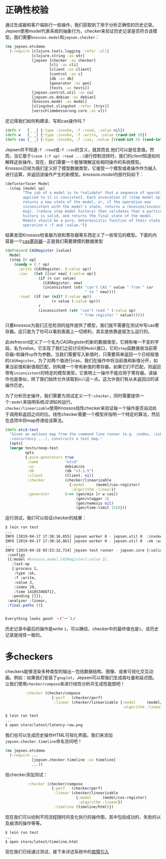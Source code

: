 # 正确性校验

通过生成器和客户端执行一些操作，我们获取到了用于分析正确性的历史记录。Jepsen使用*model*代表系统的抽象行为，*checker*来验证历史记录是否符合该模型。我们需要`knossos.model`和`jepsen.checker`：

```clojure
(ns jepsen.etcdemo
  (:require [clojure.tools.logging :refer :all]
            [clojure.string :as str]
            [jepsen [checker :as checker]
                    [cli :as cli]
                    [client :as client]
                    [control :as c]
                    [db :as db]
                    [generator :as gen]
                    [tests :as tests]]
            [jepsen.control.util :as cu]
            [jepsen.os.debian :as debian]
            [knossos.model :as model]
            [slingshot.slingshot :refer [try+]]
            [verschlimmbesserung.core :as v]))
```

还记得我们如何构建读、写和cas操作吗？

```clojure
(defn r   [_ _] {:type :invoke, :f :read, :value nil})
(defn w   [_ _] {:type :invoke, :f :write, :value (rand-int 5)})
(defn cas [_ _] {:type :invoke, :f :cas, :value [(rand-int 5) (rand-int 5)]})
```

Jepsen并不知道`:f :read`或`:f :cas`的含义，就其而言,他们可以是任意值。然而，当它基于`(case (:f op) :read ...)`进行控制流转时，我们的*client*知道如何解释这些操作。现在，我们需要一个能够理解这些相同操作的系统模型。Knossos已经为我们定义好了模型数据类型，它接受一个模型或者操作作为输入进行运算，并返回该操作产生的新模型。*knossos.model*内部代码如下：

```clojure
(definterface+ Model
  (step [model op]
        "The job of a model is to *validate* that a sequence of operations
        applied to it is consistent. Each invocation of (step model op)
        returns a new state of the model, or, if the operation was
        inconsistent with the model's state, returns a (knossos/inconsistent
        msg). (reduce step model history) then validates that a particular
        history is valid, and returns the final state of the model.
        Models should be a pure, deterministic function of their state and an
        operation's :f and :value."))
```

结果发现Knossos检查器为锁和寄存器等东西定义了一些常见的模型。下面的内容是一个[cas寄存器](https://github.com/jepsen-io/knossos/blob/443a5a081c76be315eb01c7990cc7f1d9e41ed9b/src/knossos/model.clj#L66-L80)--正是我们需要建模的数据类型

```clojure
(defrecord CASRegister [value]
  Model
  (step [r op]
    (condp = (:f op)
      :write (CASRegister. (:value op))
      :cas   (let [[cur new] (:value op)]
               (if (= cur value)
                 (CASRegister. new)
                 (inconsistent (str "can't CAS " value " from " cur
                                    " to " new))))
      :read  (if (or (nil? (:value op))
                     (= value (:value op)))
               r
               (inconsistent (str "can't read " (:value op)
                                  " from register " value))))))
```

只要*knossos*为我们正在检测的组件提供了模型，我们就不需要在测试中写cas寄存器。这只是为了你可以看到表面上一切顺利，其实是依靠底层怎么运行的。

此defrecord定义了一个名为*CASRegister*的新的数据类型，它拥有唯一不变的字段，名为*value*。它实现了我们之前讨论的`Model`接口，它的`step`函数接收当前寄存器`r`和操作`op`作为参数。当我们需要写入新值时，只需要简单返回一个已经赋值的`CASRegister`。为了对两个值进行cas，我们在操作中将当前值和新值分开，如果当前值和新值相匹配，则构建一个带有新值的寄存器。如果它们不匹配，则返回带有`inconsistent`的特定的模型类型，它表明上一操作不能应用于寄存器。读操作也是类似，除了我们始终允许读取到`nil`这一点。这允许我们有从未返回过的读操作历史。

为了分析历史操作，我们需要为测试定义一个`:checker`，同时需要提供一个`:model`来指明系统*应该*如何运行。  
`checker/linearizable`使用Knossos线性checker来验证每一个操作是否自动处于调用和返回之间的位。线性checker需要一个模型并指明一个特定的算法，然后在选项中将map传递给该算法。

```clojure
(defn etcd-test
  "Given an options map from the command line runner (e.g. :nodes, :ssh,
  :concurrency ...), constructs a test map."
  [opts]
  (merge tests/noop-test
         opts
         {:pure-generators true
          :name            "etcd"
          :os              debian/os
          :db              (db "v3.1.5")
          :client          (Client. nil)
          :checker         (checker/linearizable
                             {:model     (model/cas-register)
                              :algorithm :linear})
          :generator       (->> (gen/mix [r w cas])
                                (gen/stagger 1)
                                (gen/nemesis nil)
                                (gen/time-limit 15))}))
```

运行测试，我们可以验证checker的结果：

```bash
$ lein run test
...
INFO [2019-04-17 17:38:16,855] jepsen worker 0 - jepsen.util 0  :invoke :write  1
INFO [2019-04-17 17:38:16,861] jepsen worker 0 - jepsen.util 0  :ok :write  1
...
INFO [2019-04-18 03:53:32,714] jepsen test runner - jepsen.core {:valid? true,
 :configs
 ({:model #knossos.model.CASRegister{:value 3},
   :last-op
   {:process 1,
    :type :ok,
    :f :write,
    :value 3,
    :index 29,
    :time 14105346871},
   :pending []}),
 :analyzer :linear,
 :final-paths ()}


Everything looks good! ヽ(‘ー`)ノ
```

历史记录中最后的操作是write `1`，可以确信，checker中的最终值也是`1`，该历史记录是线性一致的。

# 多checkers

checkers能够渲染多种类型的输出--包括数据结构、图像、或者可视化交互动画。例如：如果我们安装了`gnuplot`，Jepsen可以帮我们生成吞吐量和延迟图。让我们使用`checker/compose`来进行线性分析并生成性能图吧！

```clojure
         :checker (checker/compose
                     {:perf   (checker/perf)
                      :linear (checker/linearizable {:model     (model/cas-register)
                                                     :algorithm :linear})})
```
```bash
$ lein run test
...
$ open store/latest/latency-raw.png
```

我们也可以生成历史操作HTML可视化界面。我们来添加`jepsen.checker.timeline`命名空间吧！

```clojure
(ns jepsen.etcdemo
  (:require ...
            [jepsen.checker.timeline :as timeline]
            ...))
```

给checker添加测试：

```clojure
          :checker (checker/compose
                     {:perf   (checker/perf)
                      :linear (checker/linearizable
                                {:model     (model/cas-register)
                                 :algorithm :linear})
                      :timeline (timeline/html)})
```

现在我们可以绘制不同流程随时间变化执行的操作图，其中包括成功的、失败的以及崩溃的操作等等。

```bash
$ lein run test
...
$ open store/latest/timeline.html
```

现在我们已经通过测试，接下来详述系统中的[故障引入](../05-cn-nemesis.md)
